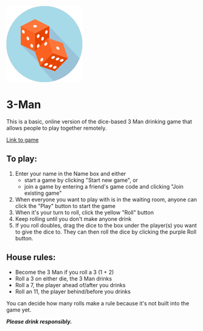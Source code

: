 ![logo](/assets/dice-favicon-mini.png)

# 3-Man

This is a basic, online version of the dice-based 3 Man drinking game that allows people to play together remotely. 

[Link to game](http://thawing-coast-09087.herokuapp.com/)


## To play:
1. Enter your name in the Name box and either
    * start a game by clicking "Start new game", or 
    * join a game by entering a friend's game code and clicking "Join existing game"
2. When everyone you want to play with is in the waiting room, anyone can click the "Play" button to start the game
3. When it's your turn to roll, click the yellow "Roll" button
4. Keep rolling until you don't make anyone drink
5. If you roll doubles, drag the dice to the box under the player(s) you want to give the dice to. They can then roll the dice by clicking the purple Roll button.

## House rules:
* Become the 3 Man if you roll a 3 (1 + 2)
* Roll a 3 on either die, the 3 Man drinks
* Roll a 7, the player ahead of/after you drinks
* Roll an 11, the player behind/before you drinks

You can decide how many rolls make a rule because it's not built into the game yet.


***Please drink responsibly.***
